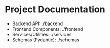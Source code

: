 # Project Documentation

- Backend API: ./backend
- Frontend Components: ./frontend
- Services/Utilities: ./services
- Schemas (Pydantic): ./schemas
